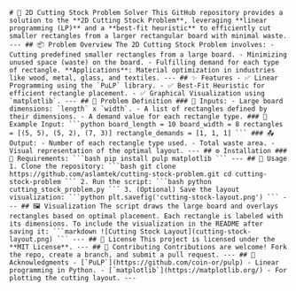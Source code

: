 <pre><code># 📐 2D Cutting Stock Problem Solver This GitHub repository provides a solution to the **2D Cutting Stock Problem**, leveraging **linear programming (LP)** and a **best-fit heuristic** to efficiently cut smaller rectangles from a larger rectangular board with minimal waste. --- ## 📦 Problem Overview The 2D Cutting Stock Problem involves: - Cutting predefined smaller rectangles from a large board. - Minimizing unused space (waste) on the board. - Fulfilling demand for each type of rectangle. **Applications**: Material optimization in industries like wood, metal, glass, and textiles. --- ## ✨ Features - ✅ Linear Programming using the `PuLP` library. - ✅ Best-Fit Heuristic for efficient rectangle placement. - ✅ Graphical Visualization using `matplotlib`. --- ## 🧩 Problem Definition ### 🔢 Inputs: - Large board dimensions: `length` x `width`. - A list of rectangles defined by their dimensions. - A demand value for each rectangle type. ### 📘 Example Input: ```python board_length = 10 board_width = 8 rectangles = [(5, 5), (5, 2), (7, 3)] rectangle_demands = [1, 1, 1] ``` ### 📤 Output: - Number of each rectangle type used. - Total waste area. - Visual representation of the optimal layout. --- ## ⚙️ Installation ### 🔧 Requirements: ```bash pip install pulp matplotlib ``` --- ## 🚀 Usage 1. Clone the repository: ```bash git clone https://github.com/aslamtek/cutting-stock-problem.git cd cutting-stock-problem ``` 2. Run the script: ```bash python cutting_stock_problem.py ``` 3. (Optional) Save the layout visualization: ```python plt.savefig('cutting-stock-layout.png') ``` --- ## 🖼️ Visualization The script draws the large board and overlays rectangles based on optimal placement. Each rectangle is labeled with its dimensions. To include the visualization in the README after saving it: ```markdown ![Cutting Stock Layout](cutting-stock-layout.png) ``` --- ## 📄 License This project is licensed under the **MIT License**. --- ## 🤝 Contributing Contributions are welcome! Fork the repo, create a branch, and submit a pull request. --- ## 🙌 Acknowledgments - [`PuLP`](https://github.com/coin-or/pulp) - Linear programming in Python. - [`matplotlib`](https://matplotlib.org/) - For plotting the cutting layout. --- </code></pre>
